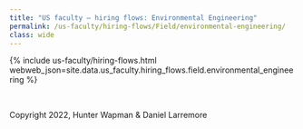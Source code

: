 ```yaml
---
title: "US faculty — hiring flows: Environmental Engineering"
permalink: /us-faculty/hiring-flows/Field/environmental-engineering/
class: wide
---
```


{% include us-faculty/hiring-flows.html webweb_json=site.data.us_faculty.hiring_flows.field.environmental_engineering %}

<br>

Copyright 2022, Hunter Wapman & Daniel Larremore
